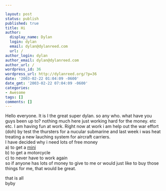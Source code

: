 ```yaml
---

layout: post
status: publish
published: true
title: Hi
author:
  display_name: Dylan
  login: dylan
  email: dylan@dylanreed.com
  url: /
author_login: dylan
author_email: dylan@dylanreed.com
author_url: /
wordpress_id: 36
wordpress_url: http://dylanreed.org/?p=36
date: '2003-02-22 01:04:09 -0600'
date_gmt: '2003-02-22 07:04:09 -0600'
categories:
- Awesome
tags: []
comments: []
---
```


Hello everyone. It is I the great super dylan. so any who. what have you guys been up to? nothing much here just working hard for the money. etc etc. I am having fun at work. Right now at work i am help out the war effort (doh) by test the thursters for a nucular submarine and last week i was heat treating a new lauching system for aircraft carriers.  
I have decided why i need lots of free money  
a) to get a [mini][1]  
b) to get a motorcycle  
c) to never have to work again  
so if anyone has lots of money to give to me or would just like to buy those things for me, that would be great.

   [1]: http://www.miniusa.com

that is all  
byby
